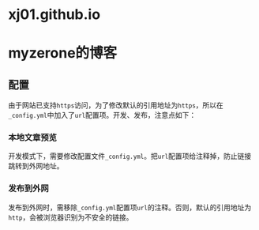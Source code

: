# xj01.github.io

# myzerone的博客

## 配置

由于网站已支持`https`访问，为了修改默认的引用地址为`https`，所以在`_config.yml`中加入了`url`配置项。开发、发布，注意点如下：  

### 本地文章预览

开发模式下，需要修改配置文件`_config.yml`。把`url`配置项给注释掉，防止链接跳转到外网地址。 

### 发布到外网
 
发布到外网时，需移除`_config.yml`配置项`url`的注释。否则，默认的引用地址为`http`，会被浏览器识别为不安全的链接。
